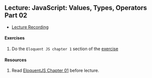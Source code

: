 ## Lecture: JavaScript: Values, Types, Operators Part 02

- [Lecture Recording](https://vimeo.com/340798941/8ec5a2abb4)

#### Exercises
  1. Do the `Eloquent JS chapter 1` section of the [exercise](https://github.com/codepath2019/daytime-lec/blob/master/06-05-2019-lec/lecture-exercises.md)

#### Resources
1. Read [EloquentJS Chapter 01](https://eloquentjavascript.net/01_values.html) before lecture.
